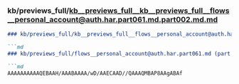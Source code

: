 ### kb/previews_full/kb__previews_full__kb__previews_full__flows__personal_account@auth.har.part061.md.part002.md.md

```md
### kb/previews_full/kb__previews_full__flows__personal_account@auth.har.part061.md.part002.md

```md
### kb/previews_full/flows__personal_account@auth.har.part061.md (part 002)

```md
AAAAAAAAAAQEBAAH/AAABAAAA/wD/AAECAAD//QAAAQMBAP8AAgABAf
```

```

```

```
